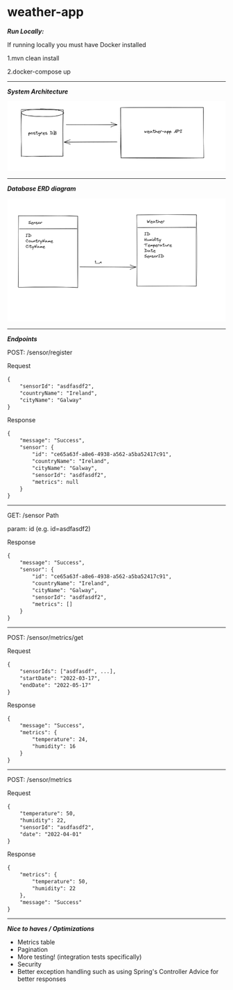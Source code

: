 # weather-app

***Run Locally:***

If running locally you must have Docker installed

1.mvn clean install

2.docker-compose up

---

***System Architecture***

![img_1.png](images/img_1.png)

---

***Database ERD diagram***

![img.png](images/img.png)

---

***Endpoints***

POST: /sensor/register

Request

```
{
    "sensorId": "asdfasdf2",
    "countryName": "Ireland",
    "cityName": "Galway"
}
```

Response

````
{
    "message": "Success",
    "sensor": {
        "id": "ce65a63f-a8e6-4938-a562-a5ba52417c91",
        "countryName": "Ireland",
        "cityName": "Galway",
        "sensorId": "asdfasdf2",
        "metrics": null
    }
}
````

----

GET: /sensor Path

param: id (e.g. id=asdfasdf2)

Response

````
{
    "message": "Success",
    "sensor": {
        "id": "ce65a63f-a8e6-4938-a562-a5ba52417c91",
        "countryName": "Ireland",
        "cityName": "Galway",
        "sensorId": "asdfasdf2",
        "metrics": []
    }
}
````

---

POST: /sensor/metrics/get

Request

````
{
    "sensorIds": ["asdfasdf", ...],
    "startDate": "2022-03-17",
    "endDate": "2022-05-17"
}
````

Response

````
{
    "message": "Success",
    "metrics": {
        "temperature": 24,
        "humidity": 16
    }
}
````

---

POST: /sensor/metrics

Request

```
{
    "temperature": 50,
    "humidity": 22,
    "sensorId": "asdfasdf2",
    "date": "2022-04-01"
}
`````

Response

````
{
    "metrics": {
        "temperature": 50,
        "humidity": 22
    },
    "message": "Success"
}
````

---

***Nice to haves / Optimizations***

- Metrics table
- Pagination
- More testing! (integration tests specifically)
- Security
- Better exception handling such as using Spring's Controller Advice for better responses